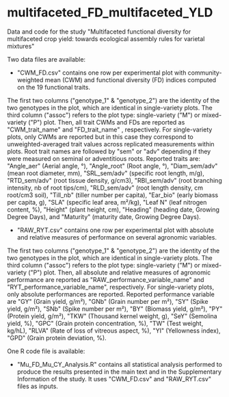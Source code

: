 # multifaceted_FD_multifaceted_YLD
Data and code for the study "Multifaceted functional diversity for multifaceted crop yield: towards ecological assembly rules for varietal mixtures"

Two data files are available:

- "CWM_FD.csv" contains one row per experimental plot with community-weighted mean (CWM) and functional diversity (FD) indices computed on the 19 functional traits. 

The first two columns ("genotype_1" & "genotype_2") are the identity of the two genotypes in the plot, which are identical in single-variety plots. The third column ("assoc") refers to the plot type: single-variety ("M") or mixed-variety ("P") plot. Then, all trait CWMs and FDs are reported as "CWM_trait_name" and "FD_trait_name" , respectively. For single-variety plots, only CWMs are reported but in this case they correspond to unweighted-averaged trait values across replicated measurements within plots. Root trait names are followed by "sem" or "adv" depending if they were measured on seminal or adventitious roots. Reported traits are: "Angle_aer" (Aerial angle, °), "Angle_root" (Root angle, °), "Diam_sem/adv" (mean root diameter, mm), "SRL_sem/adv" (specific root length, m/g), "RTD_sem/adv" (root tissue density, g/cm3), "RBI_sem/adv" (root branching intensity, nb of root tips/cm), "RLD_sem/adv" (root length density, cm root/cm3 soil), "Till_nb" (tiller number per capita), "Ear_bio" (early biomass per capita, g), "SLA" (specific leaf area, m²/kg), "Leaf N" (leaf nitrogen content, %), "Height" (plant height, cm), "Heading" (heading date, Growing Degree Days), and "Maturity" (maturity date, Growing Degree Days).

- "RAW_RYT.csv" contains one row per experimental plot with absolute and relative measures of performance on several agronomic variables.

The first two columns ("genotype_1" & "genotype_2") are the identity of the two genotypes in the plot, which are identical in single-variety plots. The third column ("assoc") refers to the plot type: single-variety ("M") or mixed-variety ("P") plot. Then, all absolute and relative measures of agronomic performance are reported as "RAW_performance_variable_name" and "RYT_performance_variable_name", respectively. For single-variety plots, only absolute performances are reported. Reported performance variable are "GY" (Grain yield, g/m²), "GNb" (Grain number per m²), "SY" (Spike yield, g/m²), "SNb" (Spike number per m²), "BY" (Biomass yield, g/m²), "PY" (Protein yield, g/m²), "TKW" (Thousand kernel weight, g), "SeY" (Semolina yield, %), "GPC" (Grain protein concentration, %), "TW" (Test weight, kg/hL), "RLVA" (Rate of loss of vitreous aspect, %), "YI" (Yellowness index), "GPD" (Grain protein deviation, %).

One R code file is available:

- "Mu_FD_Mu_CY_Analysis.R" contains all statistical analysis performed to produce the results presented in the main text and in the Supplementary Information of the study. It uses "CWM_FD.csv" and "RAW_RYT.csv" files as inputs. 
 
